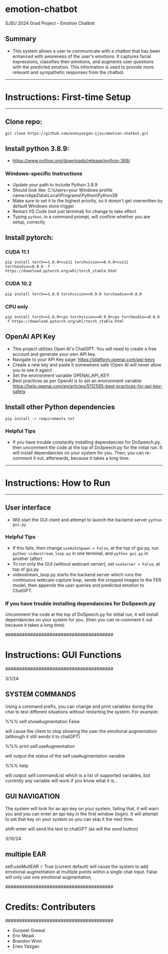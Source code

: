 # emotion-chatbot
SJSU 2024 Grad Project - Emotion Chatbot

## Summary
- This system allows a user to communicate with a chatbot that has been enhanced with awareness of the user's emotions. It captures facial expressions, classifies their emotions, and augments user questions with the predicted emotion. This information is used to provide more relevant and sympathetic responses from the chatbot.

************************************
# **Instructions: First-time Setup**
************************************

## Clone repo:
`git clone https://github.com/enesyazgan-sjsu/emotion-chatbot.git`

## Install python 3.8.9: 
- https://www.python.org/downloads/release/python-389/

### Windows-specific Instructions
- Update your path to include Python 3.8.9
- Should look like: C:\Users\<your Windows profile name>\AppData\Local\Programs\Python\Python38
- Make sure to set it to the highest priority, so it doesn't get overwritten by default Windows store trigger
- Restart VS Code (not just terminal) for change to take effect
- Typing `python`, in a command prompt, will confirm whether you are setup, correctly

## Install pytorch:

### CUDA 11.1
`pip install torch==1.8.0+cu111 torchvision==0.9.0+cu111 torchaudio==0.8.0 -f https://download.pytorch.org/whl/torch_stable.html`

### CUDA 10.2
`pip install torch==1.8.0 torchvision==0.9.0 torchaudio==0.8.0`

### CPU only
`pip install torch==1.8.0+cpu torchvision==0.9.0+cpu torchaudio==0.8.0 -f https://download.pytorch.org/whl/torch_stable.html`

## OpenAI API Key
- This project utilizes Open AI's ChatGPT. You will need to create a free account and generate your own API key.
- Navigate to your API Key page: https://platform.openai.com/api-keys
- Create a new key and paste it somewhere safe (Open AI will never allow you to see it again)
- Set the environment variable OPENAI_API_KEY: <your API key>
- Best practices as per OpenAI is to set an environment variable: https://help.openai.com/en/articles/5112595-best-practices-for-api-key-safety

## Install other Python dependencies
`pip install -r requirements.txt`

### Helpful Tips
- If you have trouble constantly installing dependancies for DoSpeech.py, then uncomment the code at the top of DoSpeech.py for the initial run. It will install dependancies on your system for you. Then, you can re-comment it out, afterwards, because it takes a long time.

**************************
# **Instructions: How to Run**
**************************

## User interface
- Will start the GUI client and attempt to launch the backend server
`python gui.py`

### Helpful Tips
- If this fails, then change `useAutoSpawn = False`, at the top of gui.py, run `python videostream_loop.py` in one terminal, and `python gui.py` in another (after)
- To run only the GUI (without webcam server), set `useServer = False`, at top of gui.py
- videostream_loop.py starts the backend server which runs the continuous webcam capture loop, sends the cropped images to the FER model, then appends the user queries and predicted emotion to ChatGPT.

### If you have trouble installing dependancies for DoSpeech.py ###
Uncomment the code at the top of DoSpeech.py for initial run, it will 
install dependancies on your system for you. (then you can re-comment it out 
because it takes a long time)

#######################################
# **Instructions: GUI Functions**
#######################################

3/1/24:

## **SYSTEM COMMANDS**
Using a command prefix, you can change and print variables during the chat to test different situations without restarting the system. For example:

%%% self.showAugmentation False

will cause the client to stop showing the user the emotional augmentation (although it still sends it to chatGPT)

%%% print self.useAugmentation

will output the status of the self.useAugmentation variable

%%% help

will output self.commandList which is a list of supported variables, but currently any variable will work if you know what it is...

## **GUI NAVIGATION**

The system will look for an api-key on your system, failing that, it will warn you and you can enter an api-key in the first window (login). It will attempt to set that key on your system so you can skip it the next time.

shift-enter will send the text to chatGPT (as will the send button)

3/10/24:

## **multiple EAR**
self.useMultEAR = True (current default) will cause the system to add emotional augmentation at multiple points within a single chat input. False will only use one emotional augmentation.

#######################################
# **Credits: Contributers**
#######################################
- Gurpeet Grewal
- Eric Mead
- Brandon Winn
- Enes Yazgan